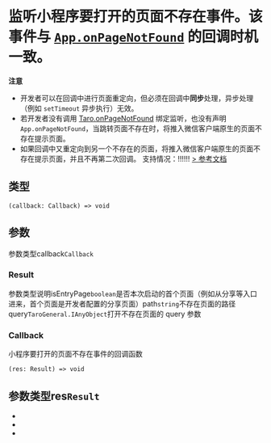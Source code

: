 # 监听小程序要打开的页面不存在事件。该事件与 [`App.onPageNotFound`](https://developers.weixin.qq.com/miniprogram/dev/reference/api/App.html#onpagenotfoundobject-object) 的回调时机一致。
**注意**

- 开发者可以在回调中进行页面重定向，但必须在回调中**同步**处理，异步处理（例如 `setTimeout` 异步执行）无效。
- 若开发者没有调用 [Taro.onPageNotFound](onPageNotFound.html) 绑定监听，也没有声明 `App.onPageNotFound`，当跳转页面不存在时，将推入微信客户端原生的页面不存在提示页面。
- 如果回调中又重定向到另一个不存在的页面，将推入微信客户端原生的页面不存在提示页面，并且不再第二次回调。
支持情况：!!!!!!
[> 参考文档
](https://developers.weixin.qq.com/miniprogram/dev/api/base/app/app-event/wx.onPageNotFound.html)
## 类型[​](onPageNotFound.html#类型)
```tsx
(callback: Callback) => void
```

## 参数[​](onPageNotFound.html#参数)
参数类型callback`Callback`
### Result[​](onPageNotFound.html#result)
参数类型说明isEntryPage`boolean`是否本次启动的首个页面（例如从分享等入口进来，首个页面是开发者配置的分享页面）path`string`不存在页面的路径query`TaroGeneral.IAnyObject`打开不存在页面的 query 参数
### Callback[​](onPageNotFound.html#callback)
小程序要打开的页面不存在事件的回调函数
```tsx
(res: Result) => void
```
参数类型res`Result`
- 
- 

- 
-
